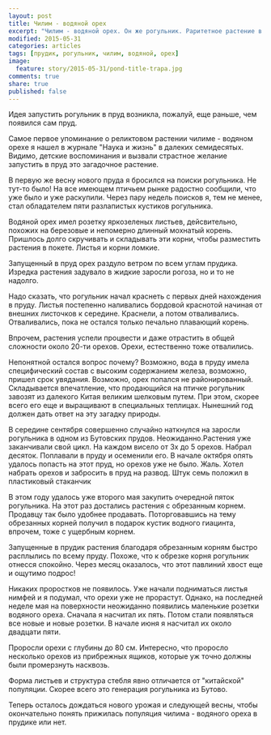 ```yaml
---
layout: post
title: Чилим - водяной орех
excerpt: "Чилим - водяной орех. Он же рогульник. Раритетное растение в прудике"
modified: 2015-05-31
categories: articles
tags: [прудик, рогульник, чилим, водяной, орех]
image:
  feature: story/2015-05-31/pond-title-trapa.jpg
comments: true
share: true
published: false 
---
```


Идея запустить рогульник в пруд возникла, пожалуй, еще раньше, чем появился сам пруд.

Самое первое упоминание о реликтовом растении чилиме - водяном орехе я нашел в журнале "Наука и жизнь" в далеких семидесятых. Видимо, детские воспоминания и вызвали страстное желание запустить в пруд это загадочное растение.

В первую же весну нового пруда я бросился на поиски рогульника. Не тут-то было! На все имеющем птичьем рынке радостно сообщили, что уже было и уже раскупили. Через пару недель поисков я, тем не менее, стал обладателем пяти разлапистых кустиков рогульника.

Водяной орех имел розетку яркозеленых листьев, дейсвительно, похожих на березовые и непомерно длинный мохнатый корень. Пришлось долго скручивать и складывать эти корни, чтобы разместить растения в покете. Листья и корни ломкие.

Запущенный в пруд орех раздуло ветром по всем углам прудика. Изредка растения задувало в жидкие заросли рогоза, но и то не надолго.

Надо сказать, что рогульник начал краснеть с первых дней нахождения в пруду. Листья постепенно наливались бордовой краснотой начиная от внешних листочков к середине. Краснели, а потом отваливались. Отваливались, пока не остался только печально плавающий корень.

Впрочем, растения успели процвести и даже отрастить в общей сложности около 20-ти орехов. Орехи, естественно тоже отвалились.

Непонятной остался вопрос почему? Возможно, вода в пруду имела специфический состав с высоким содержанием железа, возможно, пришел срок увядания. Возможно, орех попался не районированный. Складывается впечатление, что продающийся на птичке рогульник завозят из далекого Китая великим шелковым путем. При этом, скорее всего его еще и выращивают в специальных теплицах. Нынешний год должен дать ответ на эту загадку природы.

В середине сентября совершенно случайно наткнулся на заросли рогульника в одном из Бутовских прудов. Неожиданно.Растения уже заканчивали свой цикл. На каждом висело от 3х до 5 орехов. Набрал десяток. Поплавали в пруду и осеменили его. В начале октября опять удалось попасть на этот пруд, но орехов уже не было. Жаль. Хотел набрать орехов и забросить в пруд на развод. Штук семь положил в пластиковый стаканчик

В этом году удалось уже второго мая закупить очередной пяток рогульника. На этот раз достались растения с обрезанным корнем. Продавцу так было удобнее продавать. Поторговавшись на тему обрезанных корней получил в подарок кустик водного гиацинта, впрочем, тоже с ущербным корнем.

Запущенные в прудик растения благодаря обрезанным корням быстро расплылись по всему пруду. Похоже, что к обрезке корня рогульник отнесся спокойно. Через месяц оказалось, что этот павлиний хвост еще и ощутимо подрос!

Никаких проростков не появилось. Уже начали подниматься листья нимфей и я подумал, что орехи уже не прорастут. Однако, на последней неделе мая на поверхности неожиданно появились маленькие розетки водяного ореха. Сначала я насчитал их пять. Потом стали появляться все новые и новые розетки. В начале июня я насчитал их около двадцати пяти.

Проросли орехи с глубины до 80 см. Интересно, что проросло несколько орехов из прибрежных ящиков, которые уж точно должны были промерзнуть насквозь.

Форма листьев и структура стебля явно отличается от "китайской" популяции. Скорее всего это генерация рогульника из Бутово.

Теперь осталось дождаться нового урожая и следующей весны, чтобы окончательно понять прижилась популяция чилима - водяного ореха в прудике или нет.
